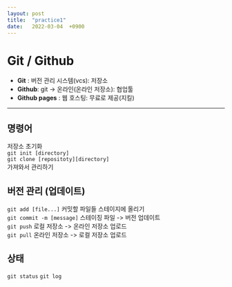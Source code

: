 ```yaml
---
layout: post
title:  "practice1"
date:   2022-03-04  +0900
---
```


# Git / Github
* **Git** : 버전 관리 시스템(vcs): 저장소
* **Github**: git -> 온라인(온라인 저장소): 협업툴
* **Github pages** : 웹 호스팅: 무료로 제공(지킬)

---
## 명령어
저장소 초기화  
`git init [directory]`  
`git clone [repositoty][directory]`  
가져와서 관리하기
## 버전 관리 (업데이트)
`git add [file...]` 커밋할 파일들 스테이지에 올리기  
`git commit -m [message]` 스테이징 파일 -> 버전 업데이트  
`git push` 로컬 저장소 -> 온라인 저장소 업로드  
`git pull` 온라인 저장소 -> 로컬 저장소 업로드

## 상태
`git status`
`git log`


